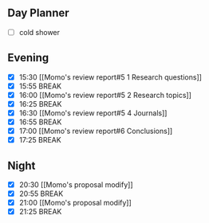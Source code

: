 ## Day Planner
- [ ] cold shower
## Evening
- [x] 15:30 [[Momo's review report#5 1 Research questions]]
- [x] 15:55 BREAK
- [x] 16:00 [[Momo's review report#5 2 Research topics]]
- [x] 16:25 BREAK
- [x] 16:30 [[Momo's review report#5 4 Journals]]
- [x] 16:55 BREAK
- [x] 17:00 [[Momo's review report#6 Conclusions]]
- [x] 17:25 BREAK
## Night
- [x] 20:30 [[Momo's proposal modify]]
- [x] 20:55 BREAK
- [x] 21:00 [[Momo's proposal modify]]
- [x] 21:25 BREAK
